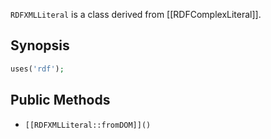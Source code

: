`RDFXMLLiteral` is a class derived from [[RDFComplexLiteral]].

## Synopsis

```php
uses('rdf');
```

## Public Methods

* `[[RDFXMLLiteral::fromDOM]]()`

